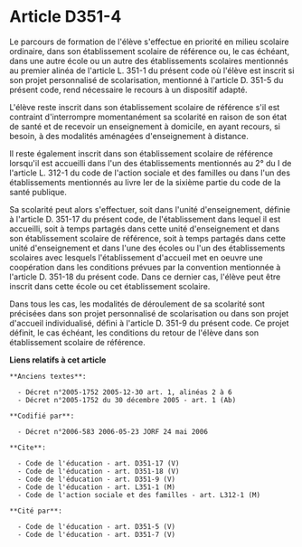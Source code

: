 # Article D351-4

Le parcours de formation de l'élève s'effectue en priorité en milieu scolaire ordinaire, dans son établissement scolaire de
référence ou, le cas échéant, dans une autre école ou un autre des établissements scolaires mentionnés au premier alinéa de
l'article L. 351-1 du présent code où l'élève est inscrit si son projet personnalisé de scolarisation, mentionné à l'article
D. 351-5 du présent code, rend nécessaire le recours à un dispositif adapté.

L'élève reste inscrit dans son établissement scolaire de référence s'il est contraint d'interrompre momentanément sa
scolarité en raison de son état de santé et de recevoir un enseignement à domicile, en ayant recours, si besoin, à des
modalités aménagées d'enseignement à distance.

Il reste également inscrit dans son établissement scolaire de référence lorsqu'il est accueilli dans l'un des établissements
mentionnés au 2° du I de l'article L. 312-1 du code de l'action sociale et des familles ou dans l'un des établissements
mentionnés au livre Ier de la sixième partie du code de la santé publique.

Sa scolarité peut alors s'effectuer, soit dans l'unité d'enseignement, définie à l'article D. 351-17 du présent code, de
l'établissement dans lequel il est accueilli, soit à temps partagés dans cette unité d'enseignement et dans son établissement
scolaire de référence, soit à temps partagés dans cette unité d'enseignement et dans l'une des écoles ou l'un des
établissements scolaires avec lesquels l'établissement d'accueil met en oeuvre une coopération dans les conditions prévues
par la convention mentionnée à l'article D. 351-18 du présent code. Dans ce dernier cas, l'élève peut être inscrit dans cette
école ou cet établissement scolaire.

Dans tous les cas, les modalités de déroulement de sa scolarité sont précisées dans son projet personnalisé de scolarisation
ou dans son projet d'accueil individualisé, défini à l'article D. 351-9 du présent code. Ce projet définit, le cas échéant,
les conditions du retour de l'élève dans son établissement scolaire de référence.

**Liens relatifs à cet article**

	**Anciens textes**:

	  - Décret n°2005-1752 2005-12-30 art. 1, alinéas 2 à 6
	  - Décret n°2005-1752 du 30 décembre 2005 - art. 1 (Ab)

	**Codifié par**:

	  - Décret n°2006-583 2006-05-23 JORF 24 mai 2006

	**Cite**:

	  - Code de l'éducation - art. D351-17 (V)
	  - Code de l'éducation - art. D351-18 (V)
	  - Code de l'éducation - art. D351-9 (V)
	  - Code de l'éducation - art. L351-1 (M)
	  - Code de l'action sociale et des familles - art. L312-1 (M)

	**Cité par**:

	  - Code de l'éducation - art. D351-5 (V)
	  - Code de l'éducation - art. D351-7 (V)
